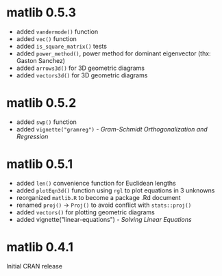 # matlib 0.5.3

- added `vandermode()` function
- added `vec()` function
- added `is_square_matrix()` tests
- added `power_method()`, power method for dominant eigenvector (thx: Gaston Sanchez)
- added `arrows3d()` for 3D geometric diagrams
- added `vectors3d()` for 3D geometric diagrams


# matlib 0.5.2

- added `swp()` function
- added `vignette("gramreg")` - *Gram-Schmidt Orthogonalization and Regression*

# matlib 0.5.1

- added `len()` convenience function for Euclidean lengths
- added `plotEqn3d()` function using `rgl` to plot equations in 3 unknowns
- reorganized `matlib.R` to become a package .Rd document
- renamed `proj()` -> `Proj()` to avoid conflict with `stats::proj()`
- added `vectors()` for plotting geometric diagrams
- added vignette("linear-equations") - *Solving Linear Equations*

# matlib 0.4.1

Initial CRAN release

